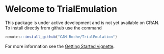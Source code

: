# Welcome to TrialEmulation

This package is under active development and is not yet available on CRAN.
To install directly from github use the command

```r
remotes::install_github("CAM-Roche/TrialEmulation")
```

For more information see the [Getting Started vignette](https://cam-roche.github.io/TrialEmulation/articles/Getting-Started.html).

